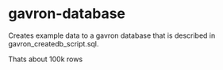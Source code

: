 # gavron-database

Creates example data to a gavron database that is described in gavron_createdb_script.sql.

Thats about 100k rows
